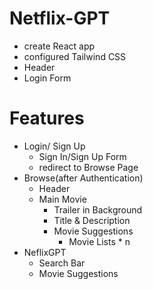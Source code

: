 # Netflix-GPT

- create React app
- configured Tailwind CSS
- Header
- Login Form

# Features

- Login/ Sign Up
    - Sign In/Sign Up Form
    - redirect to Browse Page
- Browse(after Authentication)
    - Header
    - Main Movie
        - Trailer in Background
        - Title & Description
        - Movie Suggestions
            - Movie Lists * n
- NeflixGPT
    - Search Bar
    - Movie Suggestions